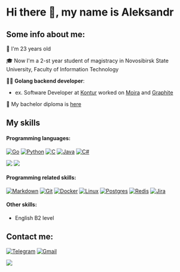 # Hi there 👋, my name is Aleksandr

## Some info about me:

🎉 I'm 23 years old

🎓 Now I'm a 2-st year student of magistracy in Novosibirsk State University, Faculty of Information Technology

🧑‍💻 **Golang backend developer**:
- ex. Software Developer at [Kontur](https://github.com/skbkontur) worked on [Moira](https://github.com/moira-alert) and [Graphite](https://github.com/go-graphite)

📜 My bachelor diploma is [here](https://github.com/Sandbox-gVisor) 

## My skills

#### Programming languages: 
[![Go](https://img.shields.io/badge/Go-%2300ADD8.svg?&logo=go&logoColor=white)](#)
[![Python](https://img.shields.io/badge/Python-3776AB?logo=python&logoColor=fff)](#)
[![C](https://img.shields.io/badge/C-00599C?logo=c&logoColor=white)](#)
[![Java](https://img.shields.io/badge/Java-%23ED8B00.svg?logo=openjdk&logoColor=white)](#)
[![C#](https://custom-icon-badges.demolab.com/badge/C%23-%23239120.svg?logo=cshrp&logoColor=white)](#)

![](http://github-profile-summary-cards.vercel.app/api/cards/repos-per-language?username=AleksandrMatsko&theme=github)
![](http://github-profile-summary-cards.vercel.app/api/cards/most-commit-language?username=AleksandrMatsko&theme=github)

#### Programming related skills:
[![Markdown](https://img.shields.io/badge/Markdown-%23000000.svg?logo=markdown&logoColor=white)](#)
[![Git](https://img.shields.io/badge/Git-F05032?logo=git&logoColor=fff)](#)
[![Docker](https://img.shields.io/badge/Docker-2496ED?logo=docker&logoColor=fff)](#)
[![Linux](https://img.shields.io/badge/Linux-FCC624?logo=linux&logoColor=black)](#)
[![Postgres](https://img.shields.io/badge/Postgres-%23316192.svg?logo=postgresql&logoColor=white)](#)
[![Redis](https://img.shields.io/badge/Redis-%23DD0031.svg?logo=redis&logoColor=white)](#)
[![Jira](https://img.shields.io/badge/Jira-0052CC?logo=jira&logoColor=fff)](#)


#### Other skills:

  - English B2 level

## Contact me:
[![Telegram](https://img.shields.io/badge/Telegram-2CA5E0?logo=telegram&logoColor=white)](https://t.me/A_Matsko)
[![Gmail](https://img.shields.io/badge/Gmail-D14836?logo=gmail&logoColor=white)](mailto:AMatsko54@gmail.com)

![](https://komarev.com/ghpvc/?username=AleksandrMatsko)
